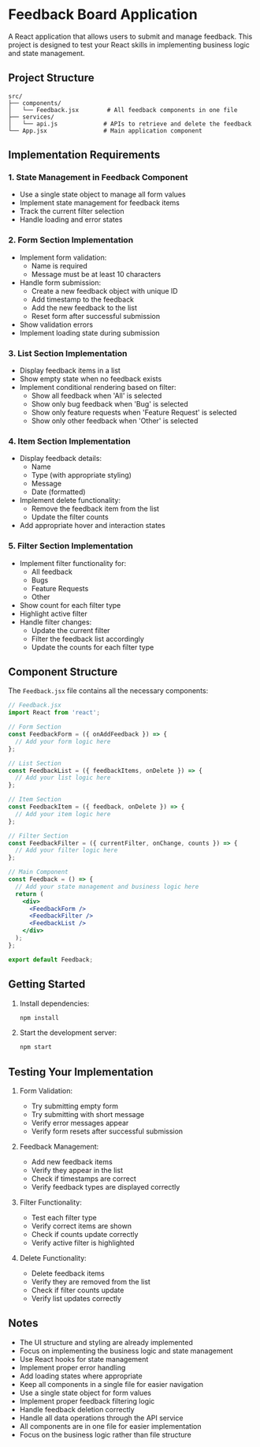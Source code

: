 # Feedback Board Application

A React application that allows users to submit and manage feedback. This project is designed to test your React skills in implementing business logic and state management.

## Project Structure

```
src/
├── components/
│   └── Feedback.jsx        # All feedback components in one file
├── services/
│   └── api.js             # APIs to retrieve and delete the feedback
└── App.jsx                # Main application component
```

## Implementation Requirements

### 1. State Management in Feedback Component
- Use a single state object to manage all form values
- Implement state management for feedback items
- Track the current filter selection
- Handle loading and error states

### 2. Form Section Implementation
- Implement form validation:
  - Name is required
  - Message must be at least 10 characters
- Handle form submission:
  - Create a new feedback object with unique ID
  - Add timestamp to the feedback
  - Add the new feedback to the list
  - Reset form after successful submission
- Show validation errors
- Implement loading state during submission

### 3. List Section Implementation
- Display feedback items in a list
- Show empty state when no feedback exists
- Implement conditional rendering based on filter:
  - Show all feedback when 'All' is selected
  - Show only bug feedback when 'Bug' is selected
  - Show only feature requests when 'Feature Request' is selected
  - Show only other feedback when 'Other' is selected

### 4. Item Section Implementation
- Display feedback details:
  - Name
  - Type (with appropriate styling)
  - Message
  - Date (formatted)
- Implement delete functionality:
  - Remove the feedback item from the list
  - Update the filter counts
- Add appropriate hover and interaction states

### 5. Filter Section Implementation
- Implement filter functionality for:
  - All feedback
  - Bugs
  - Feature Requests
  - Other
- Show count for each filter type
- Highlight active filter
- Handle filter changes:
  - Update the current filter
  - Filter the feedback list accordingly
  - Update the counts for each filter type

## Component Structure

The `Feedback.jsx` file contains all the necessary components:

```jsx
// Feedback.jsx
import React from 'react';

// Form Section
const FeedbackForm = ({ onAddFeedback }) => {
  // Add your form logic here
};

// List Section
const FeedbackList = ({ feedbackItems, onDelete }) => {
  // Add your list logic here
};

// Item Section
const FeedbackItem = ({ feedback, onDelete }) => {
  // Add your item logic here
};

// Filter Section
const FeedbackFilter = ({ currentFilter, onChange, counts }) => {
  // Add your filter logic here
};

// Main Component
const Feedback = () => {
  // Add your state management and business logic here
  return (
    <div>
      <FeedbackForm />
      <FeedbackFilter />
      <FeedbackList />
    </div>
  );
};

export default Feedback;
```

## Getting Started

1. Install dependencies:
   ```bash
   npm install
   ```
2. Start the development server:
   ```bash
   npm start
   ```

## Testing Your Implementation

1. Form Validation:
   - Try submitting empty form
   - Try submitting with short message
   - Verify error messages appear
   - Verify form resets after successful submission

2. Feedback Management:
   - Add new feedback items
   - Verify they appear in the list
   - Check if timestamps are correct
   - Verify feedback types are displayed correctly

3. Filter Functionality:
   - Test each filter type
   - Verify correct items are shown
   - Check if counts update correctly
   - Verify active filter is highlighted

4. Delete Functionality:
   - Delete feedback items
   - Verify they are removed from the list
   - Check if filter counts update
   - Verify list updates correctly

## Notes

- The UI structure and styling are already implemented
- Focus on implementing the business logic and state management
- Use React hooks for state management
- Implement proper error handling
- Add loading states where appropriate
- Keep all components in a single file for easier navigation
- Use a single state object for form values
- Implement proper feedback filtering logic
- Handle feedback deletion correctly
- Handle all data operations through the API service
- All components are in one file for easier implementation
- Focus on the business logic rather than file structure
